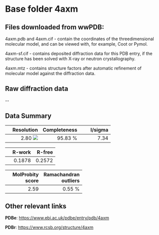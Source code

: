 # Base folder 4axm

## Files downloaded from wwPDB:

4axm.pdb and 4axm.cif - contain the coordinates of the threedimensional molecular model, and can be viewed with, for example, Coot or Pymol.

4axm-sf.cif - contains deposited diffraction data for this PDB entry, if the structure has been solved with X-ray or neutron crystallography.

4axm.mtz - contains structure factors after automatic refinement of molecular model against the diffraction data.

## Raw diffraction data

--<br> 

## Data Summary
|   | Resolution | Completeness| I/sigma |
|---|-------------:|----------------:|--------------:|
|   |2.80 ![](https://github.com/thorn-lab/coronavirus_structural_task_force/blob/master/outreach/ang.svg)|95.83 %|<img width=50/>7.34 |

|   | **R-work**| **R-free**   
|---|-------------:|----------------:|           
||0.1878|0.2572|

|   |**MolProbity<br>score**| **Ramachandran<br>outliers** 
|---|-------------:|----------------:|
||2.59|0.55 %|

## Other relevant links 
**PDBe**:  https://www.ebi.ac.uk/pdbe/entry/pdb/4axm
 
**PDBr**: https://www.rcsb.org/structure/4axm 


